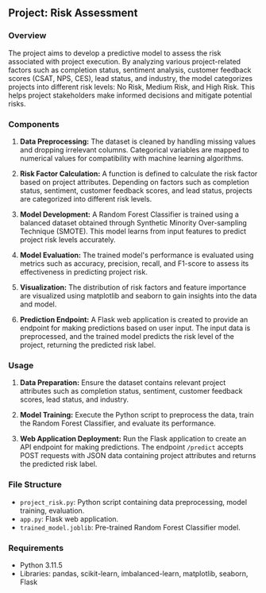 ## Project: Risk Assessment

### Overview

The project aims to develop a predictive model to assess the risk associated with project execution. By analyzing various project-related factors such as completion status, sentiment analysis, customer feedback scores (CSAT, NPS, CES), lead status, and industry, the model categorizes projects into different risk levels: No Risk, Medium Risk, and High Risk. This helps project stakeholders make informed decisions and mitigate potential risks.

### Components

1. **Data Preprocessing:** The dataset is cleaned by handling missing values and dropping irrelevant columns. Categorical variables are mapped to numerical values for compatibility with machine learning algorithms.

2. **Risk Factor Calculation:** A function is defined to calculate the risk factor based on project attributes. Depending on factors such as completion status, sentiment, customer feedback scores, and lead status, projects are categorized into different risk levels.

3. **Model Development:** A Random Forest Classifier is trained using a balanced dataset obtained through Synthetic Minority Over-sampling Technique (SMOTE). This model learns from input features to predict project risk levels accurately.

4. **Model Evaluation:** The trained model's performance is evaluated using metrics such as accuracy, precision, recall, and F1-score to assess its effectiveness in predicting project risk.

5. **Visualization:** The distribution of risk factors and feature importance are visualized using matplotlib and seaborn to gain insights into the data and model.

6. **Prediction Endpoint:** A Flask web application is created to provide an endpoint for making predictions based on user input. The input data is preprocessed, and the trained model predicts the risk level of the project, returning the predicted risk label.

### Usage

1. **Data Preparation:** Ensure the dataset contains relevant project attributes such as completion status, sentiment, customer feedback scores, lead status, and industry.

2. **Model Training:** Execute the Python script to preprocess the data, train the Random Forest Classifier, and evaluate its performance.

3. **Web Application Deployment:** Run the Flask application to create an API endpoint for making predictions. The endpoint `/predict` accepts POST requests with JSON data containing project attributes and returns the predicted risk label.

### File Structure

- `project_risk.py`: Python script containing data preprocessing, model training, evaluation.
- `app.py`: Flask web application.
- `trained_model.joblib`: Pre-trained Random Forest Classifier model.

### Requirements

- Python 3.11.5
- Libraries: pandas, scikit-learn, imbalanced-learn, matplotlib, seaborn, Flask



